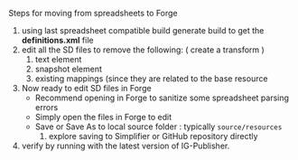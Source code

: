 Steps for moving from spreadsheets to Forge
1. using last spreadsheet compatible build generate build to get the **definitions.xml** file
1. edit all the SD files to remove the following: ( create a transform )
   1. text element
   1. snapshot element
   1. existing mappings (since they are related to the base resource
1. Now ready to edit SD files in Forge
   - Recommend opening in Forge to sanitize some spreadsheet parsing errors
   - Simply open the files in Forge to edit
   - Save or Save As to local source folder : typically `source/resources`
      1. explore saving to Simplifier or GitHub repository directly
1. verify by running with the latest version of IG-Publisher.
